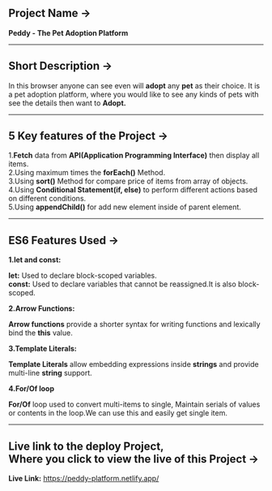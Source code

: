 <h2>Project Name -></h2>

<b>Peddy - The Pet Adoption Platform</b>

<hr>

<h2>Short Description -></h2>

In this browser anyone can see even will <b>adopt</b> any <b>pet</b> as their choice. It is a pet adoption platform, where you would like to see any kinds of pets with see the details then want to <b>Adopt.</b>

<hr>

<h2>5 Key features of the Project -></h2>

1.<b>Fetch</b> data from <b>API(Application Programming Interface)</b> then display all items.</b>
<br>
2.Using maximum times the <b>forEach()</b> Method.
<br>
3.Using <b>sort()</b> Method for compare price of items from array of objects.
<br>
4.Using <b>Conditional Statement(if, else)</b> to perform different actions based on different conditions.</b>
<br>
5.Using <b>appendChild()</b> for add new element inside of parent element.</b>

<hr>

<h2>ES6 Features Used -></h2>

<b>1.let and const:</b>

**let:** Used to declare block-scoped variables. <br>
**const:** Used to declare variables that cannot be reassigned.It is also block-scoped.

<b>2.Arrow Functions:</b> 

**Arrow functions** provide a shorter syntax for writing functions and lexically bind the **this** value.

<b>3.Template Literals:</b>

**Template Literals** allow embedding expressions inside **strings** and provide multi-line **string** support.

<b>4.For/Of loop</b>

**For/Of** loop used to convert multi-items to single, Maintain serials of values or contents in the loop.We can use this and easily get single item.

<hr>

<h2>Live link to the deploy Project,<br>
Where you click to view the live of this Project -></h2>

<b>Live Link:</b> https://peddy-platform.netlify.app/